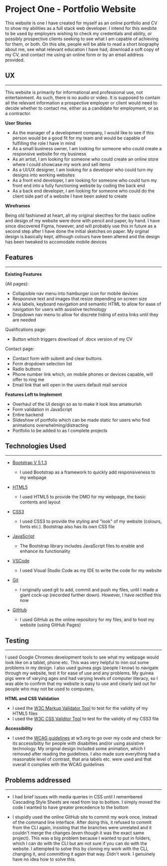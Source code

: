 # Project One - Portfolio Website

This website is one I have created for myself as an online portfolio and CV to show my abilities as a full stack web developer. I intend for this wesbite to be used by employers wishing to check my credentials and ability, or possibly prospective clients seeking to see what I am capable of achieving for them, or both. 
On this site, people will be able to read a short biography about me, see what relevant education I have had, download a soft copy of my CV, and contact me using an online form or by an email address provided.



## UX
---

This website is primarily for informational and professional use, not entertainment. As such, there is no audio or video. It is supposed to contain all the relevant information a prospective employer or client would need to decide whether to contact me, either as a candidate for employment, or as a contractor.

**User Stories**

- As the manager of a development company, I would like to see if this person would be a good fit for my team and would be capable of fulfilling the role I have in mind
- As a small business owner, I am looking for someone who could create a responsive website for my business
- As an artist, I am looking for someone who could create an online store where I could showcase my work and sell items
- As a UI/UX designer, I am looking for a developer who could turn my designs into working websites
- As a front end developer, I am looking for someone who could turn my front end into a fully functioning website by coding the back end
- As a back end developer, I am looking for someone who could do the client side part of a website I have been asked to create


**Wireframes**

Being old fashioned at heart, all my original skecthes for the basic outline and design of my website were done with pencil and paper, by hand. I have since discovered Figma, however, and will probably use this in future as a second step after I have done the initial sketches on paper. My orginal design is basically kept, although colours have been altered and the design has been tweaked to accomodate mobile devices



## Features
---

**Existing Features**


(All pages):
- Collapsible nav menu into hamburger icon for mobile devices
- Responsive text and images that resize depending on screen size
- Aria labels, keyboard navigation and semantic HTML to allow for ease of navigation for users with assistive technology
- Dropdown nav menu to allow for discrete hiding of extra links until they are needed

Qualifications page:
- Button which triggers download of .docx version of my CV

Contact page:
- Contact form with submit and clear buttons
- Form dropdown selection list
- Radio buttons
- Phone number link which, on mobile phones or devices capable, will offer to ring me
- Email link that will open in the users default mail service


**Features Left to Implement**

- Overhaul of the UI design so as to make it look less amateurish
- Form validation in JavaScript
- Entire backend
- Slideshow of portfolio which can be made static for users who find animations overwhelming/distracting
- Portfolio to be added to as I complete projects




## Technologies Used
--- 

- [Bootstrap V 5.1.3](https://www.getbootstrap.com)
    - I used Bootstrap as a framework to quickly add responsiveness to my webpage

- [HTML5](https://html.com/html5/)
    - I used HTML5 to provide the DMO for my webpage, the basic contents and layout

- [CSS3](https://css3.com/)
    - I used CSS3 to provide the styling and "look" of my website (colours, fonts etc.). Bootstrap also has its own CSS file

- [JavaScript](https://www.javascript.com)
    - The Bootstrap library includes JavaScript files to enable and enhance its functionality

- [VSCode](https://code.visualstudio.com/)
    - I used Visual Studio Code as my IDE to write the code for my website

- [Git](https://git-scm.com)
    - I originally used git to add, commit and push my files, until I made a giant cock-up (recorded further down). However, I have rectified this now

- [GitHub](https://github.com)
    - I used GitHub as the online repository for my files, and to host my website (using GitHub Pages)


## Testing
---

I used Google Chromes development tools to see what my webpage would look like on a tablet, phone etc. This was very helpful to iron out some problems in my design.
I also used guinea pigs (people I know) to navigate through my website, test it for ease of use and any problems. My guinea pigs were of varying ages and had varying levels of computer literacy, so I was able to confirm that my website is easy to use and clearly laid out for people who may not be used to computers.

**HTML and CSS Validation**

 - I used the [W3C Markup Validator Tool](https://validator.w3.org/#validate_by_input) to test for the validity of my HTML5 files
 - I used the [W3C CSS Validtor Tool](https://jigsaw.w3.org/css-validator/#validate_by_input) to test for the validity of my CSS3 file

 **Accessibility**

 - I used the [WCAG guidelines](https://www.w3.org/TR/WCAG21/) at w3.org to go over my code and check for its accessibiltiy for people with disabilties and/or using assistive technology. My original design included some animation, which I removed after reading the guidelines. I also made sure everything had a reasonable level of contrast, that aria labels etc. were used and that overall it complies with the WCAG guidelines




## Problems addressed
---

- I had brief issues with media queries in CSS until I remembered Cascading Style Sheets are read from top to bottom. I simply moved the code I wanted to have greater precedence to the bottom

- I stupidly used the online GitHub site to commit my work once, instead of the command line interface. After doing this, it refused to commit from the CLI again, insisting that the branches were unrelated and it couldn't merge the changes (even though it was the exact same project). This was a big problem because I wanted to put in folders, which I can do with the CLI but am not sure if you can do with the website. I attempted to solve this by cloning my work with the CLI, changing it, and committing it again that way. Didn't work. I genuinely have no idea how to solve this.




